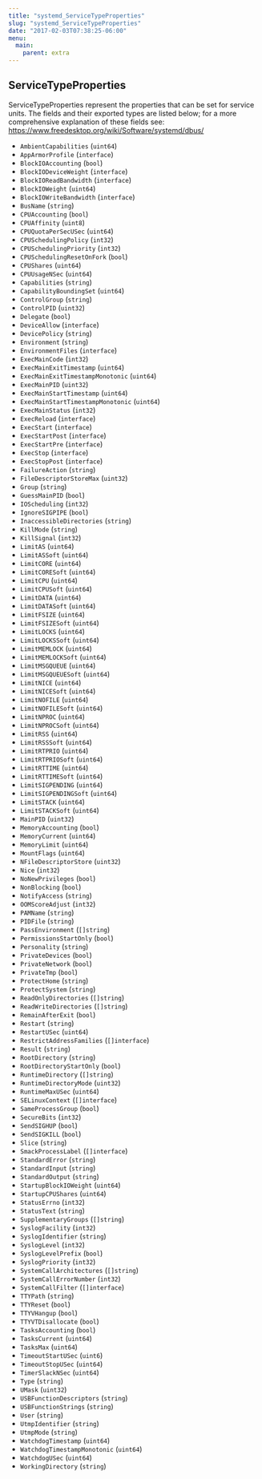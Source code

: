 ```yaml
---
title: "systemd_ServiceTypeProperties"
slug: "systemd_ServiceTypeProperties"
date: "2017-02-03T07:38:25-06:00"
menu:
  main:
    parent: extra
---
```

## ServiceTypeProperties

ServiceTypeProperties represent the properties that can be set for service
units. The fields and their exported types are listed below; for a more
comprehensive explanation of these fields see:
https://www.freedesktop.org/wiki/Software/systemd/dbus/

- `AmbientCapabilities` (`uint64`)
- `AppArmorProfile` (`interface`)
- `BlockIOAccounting` (`bool`)
- `BlockIODeviceWeight` (`interface`)
- `BlockIOReadBandwidth` (`interface`)
- `BlockIOWeight` (`uint64`)
- `BlockIOWriteBandwidth` (`interface`)
- `BusName` (`string`)
- `CPUAccounting` (`bool`)
- `CPUAffinity` (`uint8`)
- `CPUQuotaPerSecUSec` (`uint64`)
- `CPUSchedulingPolicy` (`int32`)
- `CPUSchedulingPriority` (`int32`)
- `CPUSchedulingResetOnFork` (`bool`)
- `CPUShares` (`uint64`)
- `CPUUsageNSec` (`uint64`)
- `Capabilities` (`string`)
- `CapabilityBoundingSet` (`uint64`)
- `ControlGroup` (`string`)
- `ControlPID` (`uint32`)
- `Delegate` (`bool`)
- `DeviceAllow` (`interface`)
- `DevicePolicy` (`string`)
- `Environment` (`string`)
- `EnvironmentFiles` (`interface`)
- `ExecMainCode` (`int32`)
- `ExecMainExitTimestamp` (`uint64`)
- `ExecMainExitTimestampMonotonic` (`uint64`)
- `ExecMainPID` (`uint32`)
- `ExecMainStartTimestamp` (`uint64`)
- `ExecMainStartTimestampMonotonic` (`uint64`)
- `ExecMainStatus` (`int32`)
- `ExecReload` (`interface`)
- `ExecStart` (`interface`)
- `ExecStartPost` (`interface`)
- `ExecStartPre` (`interface`)
- `ExecStop` (`interface`)
- `ExecStopPost` (`interface`)
- `FailureAction` (`string`)
- `FileDescriptorStoreMax` (`uint32`)
- `Group` (`string`)
- `GuessMainPID` (`bool`)
- `IOScheduling` (`int32`)
- `IgnoreSIGPIPE` (`bool`)
- `InaccessibleDirectories` (`string`)
- `KillMode` (`string`)
- `KillSignal` (`int32`)
- `LimitAS` (`uint64`)
- `LimitASSoft` (`uint64`)
- `LimitCORE` (`uint64`)
- `LimitCORESoft` (`uint64`)
- `LimitCPU` (`uint64`)
- `LimitCPUSoft` (`uint64`)
- `LimitDATA` (`uint64`)
- `LimitDATASoft` (`uint64`)
- `LimitFSIZE` (`uint64`)
- `LimitFSIZESoft` (`uint64`)
- `LimitLOCKS` (`uint64`)
- `LimitLOCKSSoft` (`uint64`)
- `LimitMEMLOCK` (`uint64`)
- `LimitMEMLOCKSoft` (`uint64`)
- `LimitMSGQUEUE` (`uint64`)
- `LimitMSGQUEUESoft` (`uint64`)
- `LimitNICE` (`uint64`)
- `LimitNICESoft` (`uint64`)
- `LimitNOFILE` (`uint64`)
- `LimitNOFILESoft` (`uint64`)
- `LimitNPROC` (`uint64`)
- `LimitNPROCSoft` (`uint64`)
- `LimitRSS` (`uint64`)
- `LimitRSSSoft` (`uint64`)
- `LimitRTPRIO` (`uint64`)
- `LimitRTPRIOSoft` (`uint64`)
- `LimitRTTIME` (`uint64`)
- `LimitRTTIMESoft` (`uint64`)
- `LimitSIGPENDING` (`uint64`)
- `LimitSIGPENDINGSoft` (`uint64`)
- `LimitSTACK` (`uint64`)
- `LimitSTACKSoft` (`uint64`)
- `MainPID` (`uint32`)
- `MemoryAccounting` (`bool`)
- `MemoryCurrent` (`uint64`)
- `MemoryLimit` (`uint64`)
- `MountFlags` (`uint64`)
- `NFileDescriptorStore` (`uint32`)
- `Nice` (`int32`)
- `NoNewPrivileges` (`bool`)
- `NonBlocking` (`bool`)
- `NotifyAccess` (`string`)
- `OOMScoreAdjust` (`int32`)
- `PAMName` (`string`)
- `PIDFile` (`string`)
- `PassEnvironment` (`[]string`)
- `PermissionsStartOnly` (`bool`)
- `Personality` (`string`)
- `PrivateDevices` (`bool`)
- `PrivateNetwork` (`bool`)
- `PrivateTmp` (`bool`)
- `ProtectHome` (`string`)
- `ProtectSystem` (`string`)
- `ReadOnlyDirectories` (`[]string`)
- `ReadWriteDirectories` (`[]string`)
- `RemainAfterExit` (`bool`)
- `Restart` (`string`)
- `RestartUSec` (`uint64`)
- `RestrictAddressFamilies` (`[]interface`)
- `Result` (`string`)
- `RootDirectory` (`string`)
- `RootDirectoryStartOnly` (`bool`)
- `RuntimeDirectory` (`[]string`)
- `RuntimeDirectoryMode` (`uint32`)
- `RuntimeMaxUSec` (`uint64`)
- `SELinuxContext` (`[]interface`)
- `SameProcessGroup` (`bool`)
- `SecureBits` (`int32`)
- `SendSIGHUP` (`bool`)
- `SendSIGKILL` (`bool`)
- `Slice` (`string`)
- `SmackProcessLabel` (`[]interface`)
- `StandardError` (`string`)
- `StandardInput` (`string`)
- `StandardOutput` (`string`)
- `StartupBlockIOWeight` (`uint64`)
- `StartupCPUShares` (`uint64`)
- `StatusErrno` (`int32`)
- `StatusText` (`string`)
- `SupplementaryGroups` (`[]string`)
- `SyslogFacility` (`int32`)
- `SyslogIdentifier` (`string`)
- `SyslogLevel` (`int32`)
- `SyslogLevelPrefix` (`bool`)
- `SyslogPriority` (`int32`)
- `SystemCallArchitectures` (`[]string`)
- `SystemCallErrorNumber` (`int32`)
- `SystemCallFilter` (`[]interface`)
- `TTYPath` (`string`)
- `TTYReset` (`bool`)
- `TTYVHangup` (`bool`)
- `TTYVTDisallocate` (`bool`)
- `TasksAccounting` (`bool`)
- `TasksCurrent` (`uint64`)
- `TasksMax` (`uint64`)
- `TimeoutStartUSec` (`uint6`)
- `TimeoutStopUSec` (`uint64`)
- `TimerSlackNSec` (`uint64`)
- `Type` (`string`)
- `UMask` (`uint32`)
- `USBFunctionDescriptors` (`string`)
- `USBFunctionStrings` (`string`)
- `User` (`string`)
- `UtmpIdentifier` (`string`)
- `UtmpMode` (`string`)
- `WatchdogTimestamp` (`uint64`)
- `WatchdogTimestampMonotonic` (`uint64`)
- `WatchdogUSec` (`uint64`)
- `WorkingDirectory` (`string`)
